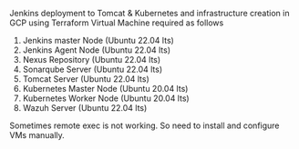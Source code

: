 Jenkins deployment to Tomcat & Kubernetes and infrastructure creation in GCP using Terraform
Virtual Machine required as follows
1. Jenkins master Node (Ubuntu 22.04 lts)
2. Jenkins Agent Node (Ubuntu 22.04 lts)
3. Nexus Repository (Ubuntu 22.04 lts)
4. Sonarqube Server (Ubuntu 22.04 lts)
5. Tomcat Server (Ubuntu 22.04 lts)
6. Kubernetes Master Node (Ubuntu 20.04 lts)
7. Kubernetes Worker Node (Ubuntu 20.04 lts)
8. Wazuh Server (Ubuntu 22.04 lts)

Sometimes remote exec is not working. So need to install and configure VMs manually.


 